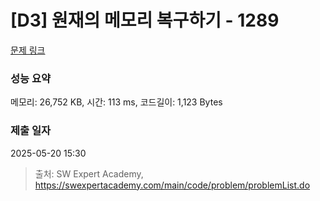 # [D3] 원재의 메모리 복구하기 - 1289 

[문제 링크](https://swexpertacademy.com/main/code/problem/problemDetail.do?contestProbId=AV19AcoKI9sCFAZN) 

### 성능 요약

메모리: 26,752 KB, 시간: 113 ms, 코드길이: 1,123 Bytes

### 제출 일자

2025-05-20 15:30



> 출처: SW Expert Academy, https://swexpertacademy.com/main/code/problem/problemList.do